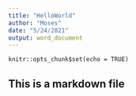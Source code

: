 ```yaml
---
title: "HelloWorld"
author: "Moses"
date: "5/24/2021"
output: word_document
---
```


```{r setup, include=FALSE}
knitr::opts_chunk$set(echo = TRUE)
```
## This is a markdown file

